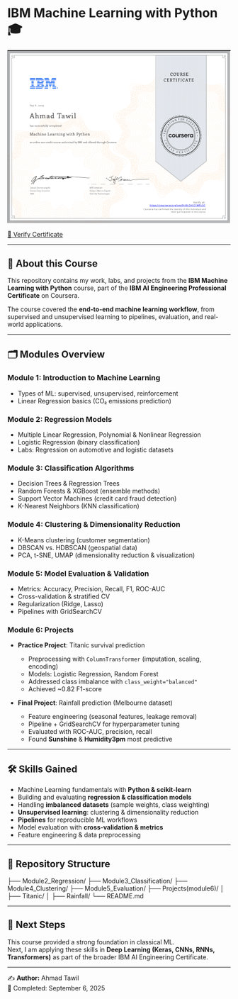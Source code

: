 # IBM Machine Learning with Python 🎓

![Certificate](image.png)

[🔗 Verify Certificate](https://coursera.org/verify/6LCA1C1WPLSC)

---

## 📘 About this Course
This repository contains my work, labs, and projects from the **IBM Machine Learning with Python** course, part of the **IBM AI Engineering Professional Certificate** on Coursera.  

The course covered the **end-to-end machine learning workflow**, from supervised and unsupervised learning to pipelines, evaluation, and real-world applications.

---

## 🗂️ Modules Overview  

### **Module 1: Introduction to Machine Learning**
- Types of ML: supervised, unsupervised, reinforcement  
- Linear Regression basics (CO₂ emissions prediction)  

### **Module 2: Regression Models**
- Multiple Linear Regression, Polynomial & Nonlinear Regression  
- Logistic Regression (binary classification)  
- Labs: Regression on automotive and logistic datasets  

### **Module 3: Classification Algorithms**
- Decision Trees & Regression Trees  
- Random Forests & XGBoost (ensemble methods)  
- Support Vector Machines (credit card fraud detection)  
- K-Nearest Neighbors (KNN classification)  

### **Module 4: Clustering & Dimensionality Reduction**
- K-Means clustering (customer segmentation)  
- DBSCAN vs. HDBSCAN (geospatial data)  
- PCA, t-SNE, UMAP (dimensionality reduction & visualization)  

### **Module 5: Model Evaluation & Validation**
- Metrics: Accuracy, Precision, Recall, F1, ROC-AUC  
- Cross-validation & stratified CV  
- Regularization (Ridge, Lasso)  
- Pipelines with GridSearchCV  

### **Module 6: Projects**
- **Practice Project**: Titanic survival prediction  
  - Preprocessing with `ColumnTransformer` (imputation, scaling, encoding)  
  - Models: Logistic Regression, Random Forest  
  - Addressed class imbalance with `class_weight="balanced"`  
  - Achieved ~0.82 F1-score  

- **Final Project**: Rainfall prediction (Melbourne dataset)  
  - Feature engineering (seasonal features, leakage removal)  
  - Pipeline + GridSearchCV for hyperparameter tuning  
  - Evaluated with ROC-AUC, precision, recall  
  - Found **Sunshine** & **Humidity3pm** most predictive  

---

## 🛠️ Skills Gained
- Machine Learning fundamentals with **Python & scikit-learn**  
- Building and evaluating **regression & classification models**  
- Handling **imbalanced datasets** (sample weights, class weighting)  
- **Unsupervised learning**: clustering & dimensionality reduction  
- **Pipelines** for reproducible ML workflows  
- Model evaluation with **cross-validation & metrics**  
- Feature engineering & data preprocessing  

---

## 📂 Repository Structure
├── Module2_Regression/
├── Module3_Classification/
├── Module4_Clustering/
├── Module5_Evaluation/
├── Projects(module6)/
│ ├── Titanic/
│ ├── Rainfall/
└── README.md


---

## 🚀 Next Steps
This course provided a strong foundation in classical ML.  
Next, I am applying these skills in **Deep Learning (Keras, CNNs, RNNs, Transformers)** as part of the broader IBM AI Engineering Certificate.  

---

✍️ **Author:** Ahmad Tawil  
📅 Completed: September 6, 2025  
